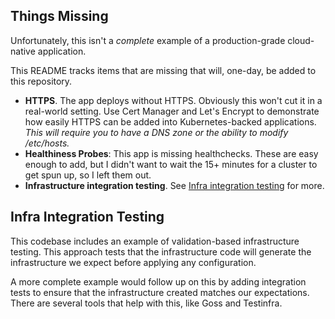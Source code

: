 ## Things Missing

Unfortunately, this isn't a _complete_ example of a production-grade
cloud-native application.

This README tracks items that are missing that will, one-day, be added to this
repository.

- **HTTPS**. The app deploys without HTTPS. Obviously this won't cut it in a
  real-world setting. Use Cert Manager and Let's Encrypt to demonstrate how
  easily HTTPS can be added into Kubernetes-backed applications. _This will
  require you to have a DNS zone or the ability to modify /etc/hosts._
- **Healthiness Probes**: This app is missing healthchecks. These are easy
  enough to add, but I didn't want to wait the 15+ minutes for a cluster to get
  spun up, so I left them out.
- **Infrastructure integration testing**. See [Infra integration
  testing](#infra-integration-testing) for more.

## Infra Integration Testing

This codebase includes an example of validation-based infrastructure testing.
This approach tests that the infrastructure code will generate the
infrastructure we expect before applying any configuration.

A more complete example would follow up on this by adding integration tests to
ensure that the infrastructure created matches our expectations. There are
several tools that help with this, like Goss and Testinfra.
